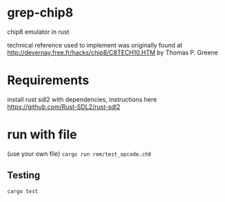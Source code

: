 # grep-chip8
chip8 emulator in rust

technical reference used to implement was originally found at http://devernay.free.fr/hacks/chip8/C8TECH10.HTM by Thomas P. Greene

# Requirements
install rust sdl2 with dependencies, instructions here https://github.com/Rust-SDL2/rust-sdl2

# run with file
(use your own file)
```cargo run rom/test_opcode.ch8```

## Testing

```cargo test```